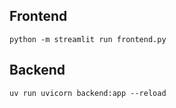 ## Frontend
```
python -m streamlit run frontend.py
```

## Backend
```
uv run uvicorn backend:app --reload
```